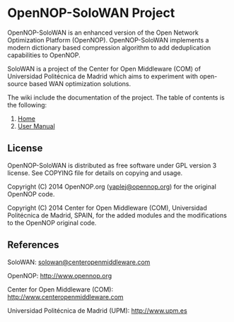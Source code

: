 # OpenNOP-SoloWAN Project

OpenNOP-SoloWAN is an enhanced version of the Open Network Optimization Platform (OpenNOP). OpenNOP-SoloWAN implements a modern dictionary based compression algorithm to add deduplication capabilities to OpenNOP. 

SoloWAN is a project of the Center for Open Middleware (COM) of Universidad Politécnica de Madrid which aims to experiment with open-source based WAN optimization solutions.

The wiki include the documentation of the project. The table of contents is the following:

1. [Home](https://github.com/centeropenmiddleware/solowan/wiki)
2. [User Manual](https://github.com/centeropenmiddleware/solowan/wiki/OpenNOP-SoloWAN-User-Manual)

## License

OpenNOP-SoloWAN is distributed as free software under GPL version 3 license. See COPYING file for details on copying and usage.

Copyright (C) 2014 OpenNOP.org (yaplej@opennop.org) for the original OpenNOP code.

Copyright (C) 2014 Center for Open Middleware (COM), Universidad Politécnica de Madrid, SPAIN, for the added modules and the modifications to the OpenNOP original code.

## References

   SoloWAN: solowan@centeropenmiddleware.com

   OpenNOP: http://www.opennop.org

   Center for Open Middleware (COM): http://www.centeropenmiddleware.com

   Universidad Politécnica de Madrid (UPM): http://www.upm.es
